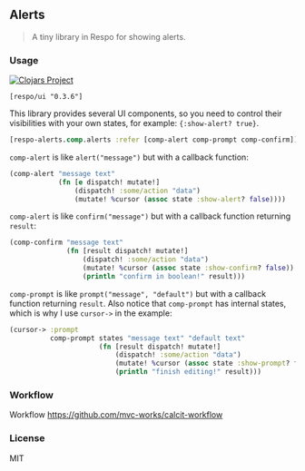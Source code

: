 
Alerts
----

> A tiny library in Respo for showing alerts.

### Usage

[![Clojars Project](https://img.shields.io/clojars/v/respo/alerts.svg)](https://clojars.org/respo/alerts)

```edn
[respo/ui "0.3.6"]
```

This library provides several UI components, so you need to control their visibilities with your own states, for example: `{:show-alert? true}`.

```clojure
[respo-alerts.comp.alerts :refer [comp-alert comp-prompt comp-confirm]]
```

`comp-alert` is like `alert("message")` but with a callback function:

```clojure
(comp-alert "message text"
            (fn [e dispatch! mutate!]
                (dispatch! :some/action "data")
                (mutate! %cursor (assoc state :show-alert? false))))
```

`comp-alert` is like `confirm("message")` but with a callback function returning `result`:

```clojure
(comp-confirm "message text"
              (fn [result dispatch! mutate!]
                  (dispatch! :some/action "data")
                  (mutate! %cursor (assoc state :show-confirm? false))
                  (println "confirm in boolean!" result)))
```

`comp-prompt` is like `prompt("message", "default")` but with a callback function returning `result`. Also notice that `comp-prompt` has internal states, which is why I use `cursor->` in the example:

```clojure
(cursor-> :prompt
          comp-prompt states "message text" "default text"
                      (fn [result dispatch! mutate!]
                          (dispatch! :some/action "data")
                          (mutate! %cursor (assoc state :show-prompt? false))
                          (println "finish editing!" result)))
```

### Workflow

Workflow https://github.com/mvc-works/calcit-workflow

### License

MIT
